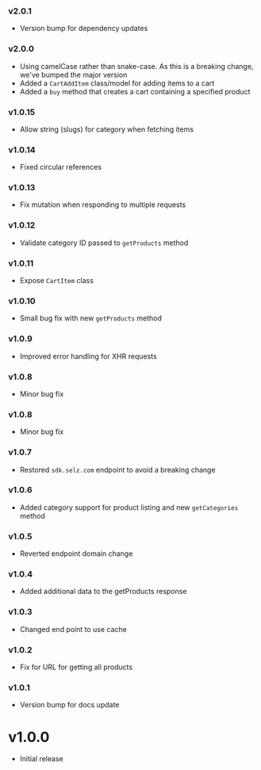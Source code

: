 ### v2.0.1

-   Version bump for dependency updates

### v2.0.0

-   Using camelCase rather than snake-case. As this is a breaking change, we've bumped the major version
-   Added a `CartAddItem` class/model for adding items to a cart
-   Added a `buy` method that creates a cart containing a specified product

### v1.0.15

-   Allow string (slugs) for category when fetching items

### v1.0.14

-   Fixed circular references

### v1.0.13

-   Fix mutation when responding to multiple requests

### v1.0.12

-   Validate category ID passed to `getProducts` method

### v1.0.11

-   Expose `CartItem` class

### v1.0.10

-   Small bug fix with new `getProducts` method

### v1.0.9

-   Improved error handling for XHR requests

### v1.0.8

-   Minor bug fix

### v1.0.8

-   Minor bug fix

### v1.0.7

-   Restored `sdk.selz.com` endpoint to avoid a breaking change

### v1.0.6

-   Added category support for product listing and new `getCategories` method

### v1.0.5

-   Reverted endpoint domain change

### v1.0.4

-   Added additional data to the getProducts response

### v1.0.3

-   Changed end point to use cache

### v1.0.2

-   Fix for URL for getting all products

### v1.0.1

-   Version bump for docs update

# v1.0.0

-   Initial release
